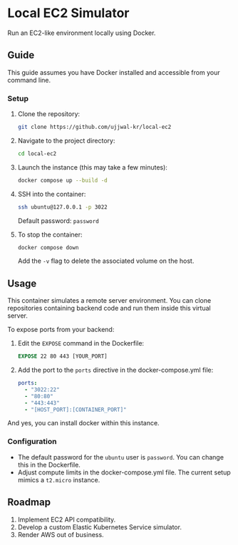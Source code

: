 # Local EC2 Simulator

Run an EC2-like environment locally using Docker.

## Guide

This guide assumes you have Docker installed and accessible from your command line.

### Setup

1. Clone the repository:
   ```bash
   git clone https://github.com/ujjwal-kr/local-ec2
   ```

2. Navigate to the project directory:
   ```bash
   cd local-ec2
   ```

3. Launch the instance (this may take a few minutes):
   ```bash
   docker compose up --build -d
   ```

4. SSH into the container:
   ```bash
   ssh ubuntu@127.0.0.1 -p 3022
   ```
   Default password: `password`

5. To stop the container:
   ```bash
   docker compose down
   ```
   Add the `-v` flag to delete the associated volume on the host.

## Usage

This container simulates a remote server environment. You can clone repositories containing backend code and run them inside this virtual server.

To expose ports from your backend:

1. Edit the `EXPOSE` command in the Dockerfile:
   ```Dockerfile
   EXPOSE 22 80 443 [YOUR_PORT]
   ```

2. Add the port to the `ports` directive in the docker-compose.yml file:
   ```yml
   ports:
     - "3022:22"
     - "80:80"
     - "443:443"
     - "[HOST_PORT]:[CONTAINER_PORT]"
   ```

And yes, you can install docker within this instance.

### Configuration

- The default password for the `ubuntu` user is `password`. You can change this in the Dockerfile.
- Adjust compute limits in the docker-compose.yml file. The current setup mimics a `t2.micro` instance.

## Roadmap

1. Implement EC2 API compatibility.
2. Develop a custom Elastic Kubernetes Service simulator.
3. Render AWS out of business.